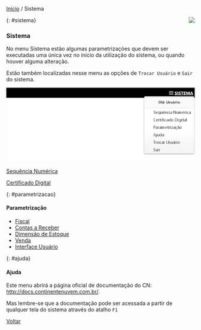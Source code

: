 [Início](index.md) / Sistema

<a href="http://docs.continentenuvem.com.br/dicas.html#dicas"><img align="right" src="http://docs.continentenuvem.com.br/images/dicas.png"></a>





{: #sistema}                                                                                                          

### Sistema          

No menu Sistema estão algumas parametrizações que devem ser executadas uma única vez no início da utilização do sistema, ou quando houver alguma alteração.

Estão também localizadas nesse menu as opções de `Trocar Usuário` e `Sair` do sistema.

![](images/sistema.jpg)

[Sequência Numérica](sistema_sequencia_numerica.md)

[Certificado Digital](sistema_certificado_digital.md)



{: #parametrizacao}

#### Parametrização

- [Fiscal](sistema_parametrizacao.md#fiscal)
- [Contas a Receber](sistema_parametrizacao.md#contasreceber)
- [Dimensão de Estoque](sistema_parametrizacao.md#dimensaoestoque)
- [Venda](sistema_parametrizacao.md#venda)
- [Interface Usuário](sistema_parametrizacao.md#interfaceusuario)



{: #ajuda}

#### Ajuda

Este menu abrirá a página oficial de documentação do CN: http://docs.continentenuvem.com.br/. 

Mas lembre-se que a documentação pode ser acessada a partir de qualquer tela do sistema através do atalho `F1`



[Voltar](index.md)

